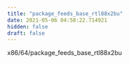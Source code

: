 ```yaml
---
title: "package_feeds_base_rtl88x2bu"
date: 2021-05-06 04:58:22.714921
hidden: false
draft: false
---
```


x86/64/package_feeds_base_rtl88x2bu

